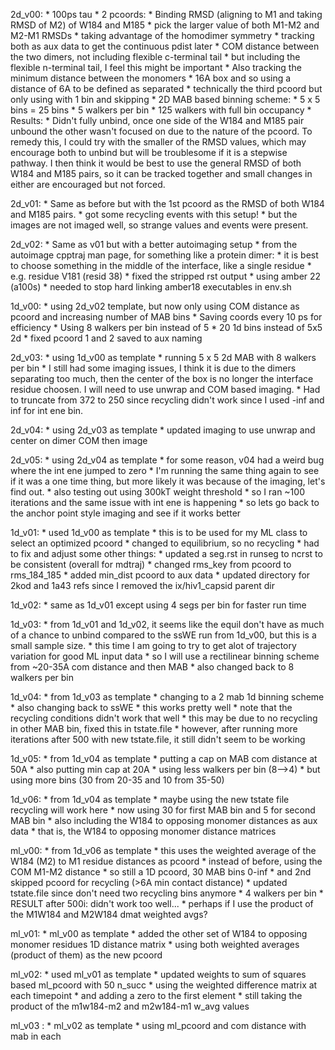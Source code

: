 2d_v00:
    * 100ps tau
    * 2 pcoords:
        * Binding RMSD (aligning to M1 and taking RMSD of M2) of W184 and M185
            * pick the larger value of both M1-M2 and M2-M1 RMSDs
                * taking advantage of the homodimer symmetry
            * tracking both as aux data to get the continuous pdist later
        * COM distance between the two dimers, not including flexible c-terminal tail
            * but including the flexible n-terminal tail, I feel this might be important
    * Also tracking the minimum distance between the monomers
        * 16A box and so using a distance of 6A to be defined as separated
        * technically the third pcoord but only using with 1 bin and skipping
    * 2D MAB based binning scheme:
        * 5 x 5 bins = 25 bins
        * 5 walkers per bin
        * 125 walkers with full bin occupancy
    * Results:
        * Didn't fully unbind, once one side of the W184 and M185 pair unbound the other wasn't focused on due to the nature of the pcoord. To remedy this, I could try with the smaller of the RMSD values, which may encourage both to unbind but will be troublesome if it is a stepwise pathway. I then think it would be best to use the general RMSD of both W184 and M185 pairs, so it can be tracked together and small changes in either are encouraged but not forced.

2d_v01:
    * Same as before but with the 1st pcoord as the RMSD of both W184 and M185 pairs.
    * got some recycling events with this setup!
    * but the images are not imaged well, so strange values and events were present.

2d_v02:
    * Same as v01 but with a better autoimaging setup
    * from the autoimage cpptraj man page, for something like a protein dimer:
        * it is best to choose something in the middle of the interface, like a single residue
        * e.g. residue V181 (resid 38)
    * fixed the stripped rst output
    * using amber 22 (a100s)
        * needed to stop hard linking amber18 executables in env.sh
    
1d_v00:
    * using 2d_v02 template, but now only using COM distance as pcoord and increasing number of MAB bins
    * Saving coords every 10 ps for efficiency
    * Using 8 walkers per bin instead of 5
    * 20 1d bins instead of 5x5 2d
    * fixed pcoord 1 and 2 saved to aux naming

2d_v03:
    * using 1d_v00 as template
    * running 5 x 5 2d MAB with 8 walkers per bin
    * I still had some imaging issues, I think it is due to the dimers separating too much, then the center of the box is no longer the interface residue choosen. I will need to use unwrap and COM based imaging.
    * Had to truncate from 372 to 250 since recycling didn't work since I used -inf and inf for int ene bin. 

2d_v04:
    * using 2d_v03 as template
    * updated imaging to use unwrap and center on dimer COM then image

2d_v05:
    * using 2d_v04 as template
    * for some reason, v04 had a weird bug where the int ene jumped to zero
    * I'm running the same thing again to see if it was a one time thing, but more likely it was because of the imaging, let's find out.
    * also testing out using 300kT weight threshold
    * so I ran ~100 iterations and the same issue with int ene is happening
    * so lets go back to the anchor point style imaging and see if it works better

1d_v01:
    * used 1d_v00 as template
    * this is to be used for my ML class to select an optimized pcoord
    * changed to equilibrium, so no recycling
    * had to fix and adjust some other things:
        * updated a seg.rst in runseg to ncrst to be consistent (overall for mdtraj)
        * changed rms_key from pcoord to rms_184_185
        * added min_dist pcoord to aux data
        * updated directory for 2kod and 1a43 refs since I removed the ix/hiv1_capsid parent dir

1d_v02:
    * same as 1d_v01 except using 4 segs per bin for faster run time

1d_v03:
    * from 1d_v01 and 1d_v02, it seems like the equil don't have as much of a chance to unbind compared to the ssWE run from 1d_v00, but this is a small sample size.
    * this time I am going to try to get alot of trajectory variation for good ML input data
    * so I will use a rectilinear binning scheme from ~20-35A com distance and then MAB
    * also changed back to 8 walkers per bin

1d_v04:
    * from 1d_v03 as template
    * changing to a 2 mab 1d binning scheme
    * also changing back to ssWE
    * this works pretty well
    * note that the recycling conditions didn't work that well
        * this may be due to no recycling in other MAB bin, fixed this in tstate.file
        * however, after running more iterations after 500 with new tstate.file, it still didn't seem to be working

1d_v05:
    * from 1d_v04 as template
    * putting a cap on MAB com distance at 50A
    * also putting min cap at 20A
    * using less walkers per bin (8-->4)
    * but using more bins (30 from 20-35 and 10 from 35-50)

1d_v06:
    * from 1d_v04 as template
    * maybe using the new tstate file recycling will work here
    * now using 30 for first MAB bin and 5 for second MAB bin
    * also including the W184 to opposing monomer distances as aux data
        * that is, the W184 to opposing monomer distance matrices

ml_v00:
    * from 1d_v06 as template
    * this uses the weighted average of the W184 (M2) to M1 residue distances as pcoord
        * instead of before, using the COM M1-M2 distance
    * so still a 1D pcoord, 30 MAB bins 0-inf
        * and 2nd skipped pcoord for recycling (>6A min contact distance)
        * updated tstate.file since don't need two recycling bins anymore
    * 4 walkers per bin
    * RESULT after 500i: didn't work too well...
        * perhaps if I use the product of the M1W184 and M2W184 dmat weighted avgs?

ml_v01:
    * ml_v00 as template
    * added the other set of W184 to opposing monomer residues 1D distance matrix
    * using both weighted averages (product of them) as the new pcoord

ml_v02:
    * used ml_v01 as template
    * updated weights to sum of squares based ml_pcoord with 50 n_succ
    * using the weighted difference matrix at each timepoint
        * and adding a zero to the first element
    * still taking the product of the m1w184-m2 and m2w184-m1 w_avg values

ml_v03 :
    * ml_v02 as template
    * using ml_pcoord and com distance with mab in each
